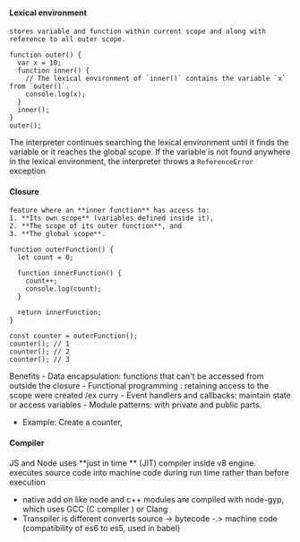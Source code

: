 
#### Lexical environment
	stores variable and function within current scope and along with reference to all outer scope.
```
function outer() {  
  var x = 10;  
  function inner() {  
    // The lexical environment of `inner()` contains the variable `x` from `outer()`.  
    console.log(x);  
  }  
  inner();  
}  
outer();
```
The interpreter continues searching the lexical environment until it finds the variable or it reaches the global scope. If the variable is not found anywhere in the lexical environment, the interpreter throws a `ReferenceError` exception


#### Closure
	feature where an **inner function** has access to:
	1. **Its own scope** (variables defined inside it),
	2. **The scope of its outer function**, and
	3. **The global scope**.


```
function outerFunction() {
  let count = 0;

  function innerFunction() {
    count++;
    console.log(count);
  }

  return innerFunction;
}

const counter = outerFunction();
counter(); // 1
counter(); // 2
counter(); // 3
```

	
Benefits
	- Data encapsulation: functions that can't be accessed from outside the closure
	- Functional programming : retaining access to the scope  were created /ex curry
	- Event handlers and callbacks: maintain state or access variables
	- Module patterns: with private and public parts.
- Example: Create a counter, 
#### Compiler
JS and Node uses **just in time ** (JIT) compiler inside v8 engine. executes source code into machine code during run time rather than before execution 
- native add on like node and c++ modules are compiled with node-gyp, which uses GCC (C compiler ) or Clang
- Transpiler is different converts source -> bytecode -.> machine code (compatibility of es6 to es5, used in babel)